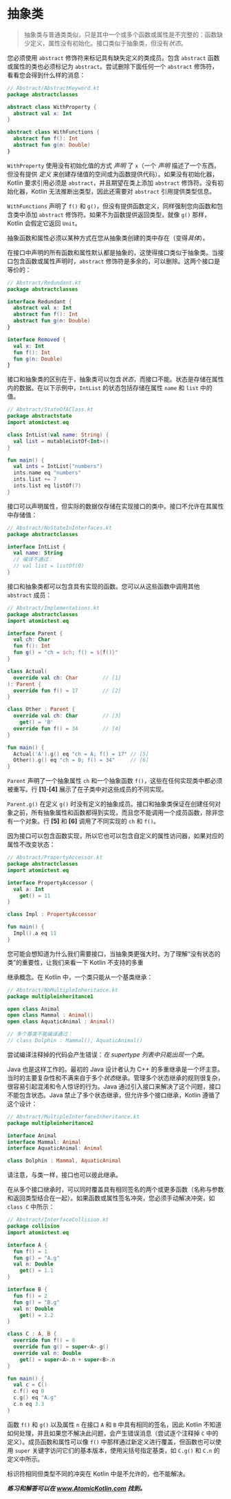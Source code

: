 # 抽象类

> 抽象类与普通类类似，只是其中一个或多个函数或属性是不完整的：函数缺少定义，属性没有初始化。接口类似于抽象类，但没有*状态*。

您必须使用 `abstract` 修饰符来标记具有缺失定义的类成员。包含 `abstract` 函数或属性的类也必须标记为 `abstract`。尝试删除下面任何一个 `abstract` 修饰符，看看您会得到什么样的消息：

```kotlin
// Abstract/AbstractKeyword.kt
package abstractclasses

abstract class WithProperty {
  abstract val x: Int
}

abstract class WithFunctions {
  abstract fun f(): Int
  abstract fun g(n: Double)
}
```

`WithProperty` 使用没有初始化值的方式 *声明* 了 `x`（一个 *声明* 描述了一个东西，但没有提供 *定义* 来创建存储值的空间或为函数提供代码）。如果没有初始化器，Kotlin 要求引用必须是 `abstract`，并且期望在类上添加 `abstract` 修饰符。没有初始化器，Kotlin 无法推断出类型，因此还需要对 `abstract` 引用提供类型信息。

`WithFunctions` 声明了 `f()` 和 `g()`，但没有提供函数定义，同样强制您向函数和包含类中添加 `abstract` 修饰符。如果不为函数提供返回类型，就像 `g()` 那样，Kotlin 会假定它返回 `Unit`。

抽象函数和属性必须以某种方式在您从抽象类创建的类中存在（变得*具体*）。

在接口中声明的所有函数和属性默认都是抽象的，这使得接口类似于抽象类。当接口包含函数或属性声明时，`abstract` 修饰符是多余的，可以删除。这两个接口是等价的：

```kotlin
// Abstract/Redundant.kt
package abstractclasses

interface Redundant {
  abstract val x: Int
  abstract fun f(): Int
  abstract fun g(n: Double)
}

interface Removed {
  val x: Int
  fun f(): Int
  fun g(n: Double)
}
```

接口和抽象类的区别在于，抽象类可以包含*状态*，而接口不能。状态是存储在属性内的数据。在以下示例中，`IntList` 的状态包括存储在属性 `name` 和 `list` 中的值。

```kotlin
// Abstract/StateOfAClass.kt
package abstractstate
import atomictest.eq

class IntList(val name: String) {
  val list = mutableListOf<Int>()
}

fun main() {
  val ints = IntList("numbers")
  ints.name eq "numbers"
  ints.list += 7
  ints.list eq listOf(7)
}
```

接口可以声明属性，但实际的数据仅存储在实现接口的类中。接口不允许在其属性中存储值：

```kotlin
// Abstract/NoStateInInterfaces.kt
package abstractclasses

interface IntList {
  val name: String
  // 编译不通过：
  // val list = listOf(0)
}
```

接口和抽象类都可以包含具有实现的函数。您可以从这些函数中调用其他 `abstract` 成员：

```kotlin
// Abstract/Implementations.kt
package abstractclasses
import atomictest.eq

interface Parent {
  val ch: Char
  fun f(): Int
  fun g() = "ch = $ch; f() = ${f()}"
}

class Actual(
  override val ch: Char        // [1]
): Parent {
  override fun f() = 17        // [2]
}

class Other : Parent {
  override val ch: Char        // [3]
    get() = 'B'
  override fun f() = 34        // [4]
}

fun main() {
  Actual('A').g() eq "ch = A; f() = 17" // [5]
  Other().g() eq "ch = B; f() = 34"     // [6]
}
```

`Parent` 声明了一个抽象属性 `ch` 和一个抽象函数 `f()`，这些在任何实现类中都必须被重写。行 **[1]**-**[4]** 展示了在子类中对这些成员的不同实现。

`Parent.g()` 在定义 `g()` 时没有定义的抽象成员。接口和抽象类保证在创建任何对象之前，所有抽象属性和函数都得到实现，而且您不能调用一个成员函数，除非您有一个对象。行 **[5]** 和 **[6]** 调用了不同实现的 `ch` 和 `f()`。

因为接口可以包含函数实现，所以它也可以包含自定义的属性访问器，如果对应的属性不改变状态：

```kotlin
// Abstract/PropertyAccessor.kt
package abstractclasses
import atomictest.eq

interface PropertyAccessor {
  val a: Int
    get() = 11
}

class Impl : PropertyAccessor

fun main() {
  Impl().a eq 11
}
```

您可能会想知道为什么我们需要接口，当抽象类更强大时。为了理解“没有状态的类”的重要性，让我们来看一下 Kotlin 不支持的多重

继承概念。在 Kotlin 中，一个类只能从一个基类继承：

```kotlin
// Abstract/NoMultipleInheritance.kt
package multipleinheritance1

open class Animal
open class Mammal : Animal()
open class AquaticAnimal : Animal()

// 多个基类不能编译通过：
// class Dolphin : Mammal(), AquaticAnimal()
```

尝试编译注释掉的代码会产生错误：*在 supertype 列表中只能出现一个类*。

Java 也是这样工作的。最初的 Java 设计者认为 C++ 的多重继承是一个坏主意。当时的主要复杂性和不满来自于多个*状态*继承。管理多个状态继承的规则很复杂，很容易引起混淆和令人惊讶的行为。Java 通过引入接口来解决了这个问题，接口不能包含状态。Java 禁止了多个状态继承，但允许多个接口继承，Kotlin 遵循了这个设计：

```kotlin
// Abstract/MultipleInterfaceInheritance.kt
package multipleinheritance2

interface Animal
interface Mammal: Animal
interface AquaticAnimal: Animal

class Dolphin : Mammal, AquaticAnimal
```

请注意，与类一样，接口也可以彼此继承。

在从多个接口继承时，可以同时覆盖具有相同签名的两个或更多函数（名称与参数和返回类型结合在一起）。如果函数或属性签名冲突，您必须手动解决冲突，如 `class C` 中所示：

```kotlin
// Abstract/InterfaceCollision.kt
package collision
import atomictest.eq

interface A {
  fun f() = 1
  fun g() = "A.g"
  val n: Double
    get() = 1.1
}

interface B {
  fun f() = 2
  fun g() = "B.g"
  val n: Double
    get() = 2.2
}

class C : A, B {
  override fun f() = 0
  override fun g() = super<A>.g()
  override val n: Double
    get() = super<A>.n + super<B>.n
}

fun main() {
  val c = C()
  c.f() eq 0
  c.g() eq "A.g"
  c.n eq 3.3
}
```

函数 `f()` 和 `g()` 以及属性 `n` 在接口 `A` 和 `B` 中具有相同的签名，因此 Kotlin 不知道如何处理，并且如果您不解决此问题，会产生错误消息（尝试逐个注释掉 `C` 中的定义）。成员函数和属性可以像 `f()` 中那样通过新定义进行覆盖，但函数也可以使用 `super` 关键字访问它们的基本版本，使用尖括号指定基类，如 `C.g()` 和 `C.n` 的定义中所示。

标识符相同但类型不同的冲突在 Kotlin 中是不允许的，也不能解决。

***练习和解答可以在 www.AtomicKotlin.com 找到。***